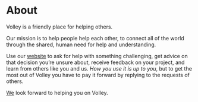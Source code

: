 **About**
==
Volley is a friendly place for helping others. 

Our mission is to help people help each other, to connect all of the world through the shared, human need for help and understanding.

Use our [website](https://volley.works) to ask for help with something challenging, get advice on that decision you’re unsure about, receive feedback on your project, and learn from others like you and us. *How you use it is up to you*, but to get the most out of Volley you have to pay it forward by replying to the requests of others. 

[We](https://github.com/VolleyIndustries/readme/blob/master/team.md) look forward to helping you on Volley. 




